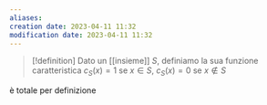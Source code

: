 ```yaml
---
aliases: 
creation date: 2023-04-11 11:32
modification date: 2023-04-11 11:32
---
```


> [!definition]
> Dato un [[insieme]] $S$, definiamo la sua funzione caratteristica
> $c_{S}(x) = 1$ se $x \in S,$ $c_{S}(x) = 0$ se $x \notin S$
> 



è totale per definizione